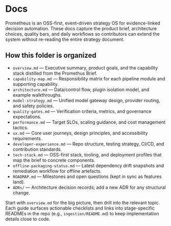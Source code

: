 # Docs

Prometheus is an OSS-first, event-driven strategy OS for evidence-linked decision
automation. These docs capture the product brief, architecture choices, quality
bars, and daily workflows so contributors can extend the system without
re-reading the entire strategy document.

## How this folder is organized

- `overview.md` &mdash; Executive summary, product goals, and the capability stack
  distilled from the Promethus Brief.
- `capability-map.md` &mdash; Responsibility matrix for each pipeline module and
  supporting capability.
- `architecture.md` &mdash; Data/control flow, plugin isolation model, and example
  walkthroughs.
- `model-strategy.md` &mdash; Unified model gateway design, provider routing, and
  safety policies.
- `quality-gates.md` &mdash; Verification criteria, metrics, and governance
  expectations.
- `performance.md` &mdash; Target SLOs, scaling guidance, and cost management
  tactics.
- `ux.md` &mdash; Core user journeys, design principles, and accessibility
  requirements.
- `developer-experience.md` &mdash; Repo structure, testing strategy, CI/CD, and
  contribution standards.
- `tech-stack.md` &mdash; OSS-first stack, tooling, and deployment profiles that
  map the brief to concrete components.
- `offline-packaging-status.md` &mdash; Latest dependency drift snapshots and
  remediation workflow for offline artefacts.
- `ROADMAP.md` &mdash; Milestones and open questions (kept in sync as features
  land).
- `ADRs/` &mdash; Architecture decision records; add a new ADR for any structural
  change.

Start with `overview.md` for the big picture, then drill into the relevant
topic. Each guide surfaces actionable checklists and links into stage-specific
READMEs in the repo (e.g., `ingestion/README.md`) to keep implementation
details close to code.
